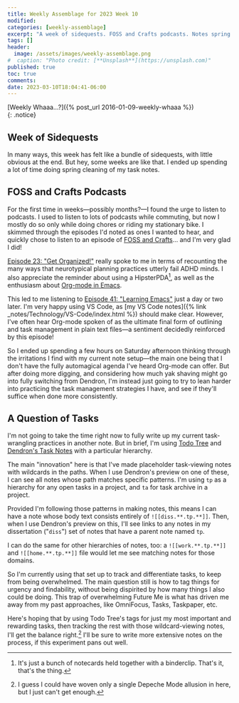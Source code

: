 ```yaml
---
title: Weekly Assemblage for 2023 Week 10
modified:
categories: [weekly-assemblage]
excerpt: "A week of sidequests. FOSS and Crafts podcasts. Notes spring cleaning."
tags: []
header:
  image: /assets/images/weekly-assemblage.png
#  caption: "Photo credit: [**Unsplash**](https://unsplash.com)"
published: true
toc: true
comments:
date: 2023-03-10T18:04:41-06:00
---
```

  
[Weekly Whaaa…?]({% post_url 2016-01-09-weekly-whaaa %})  
{: .notice}  

## Week of Sidequests  

In many ways, this week has felt like a bundle of sidequests, with little obvious at the end. But hey, some weeks are like that. I ended up spending a lot of time doing spring cleaning of my task notes.  

## FOSS and Crafts Podcasts  

For the first time in weeks—possibly months?—I found the urge to listen to podcasts. I used to listen to lots of podcasts while commuting, but now I mostly do so only while doing chores or riding my stationary bike. I skimmed through the episodes I'd noted as ones I wanted to hear, and quickly chose to listen to an episode of [FOSS and Crafts](https://fossandcrafts.org/about/)… and I'm very glad I did!  

[Episode 23: "Get Organized!"](https://fossandcrafts.org/episodes/24-get-organized.html) really spoke to me in terms of recounting the many ways that neurotypical planning practices utterly fail ADHD minds. I also appreciate the reminder about using a HipsterPDA[^hpda], as well as the enthusiasm about [Org-mode in Emacs](https://orgmode.org/).  

[^hpda]: It's just a bunch of notecards held together with a binderclip. That's it, that's the thing.

This led to me listening to [Episode 41: "Learning Emacs"](https://fossandcrafts.org/episodes/41-learning-emacs.html) just a day or two later. I'm very happy using VS Code, as [my VS Code notes]({% link _notes/Technology/VS-Code/index.html %}) should make clear. However, I've often hear Org-mode spoken of as the ultimate final form of outlining and task management in plain text files—a sentiment decidedly reinforced by this episode!  

So I ended up spending a few hours on Saturday afternoon thinking through the irritations I find with my current note setup—the main one being that I don't have the fully automagical agenda I've heard Org-mode can offer. But after doing more digging, and considering how much yak shaving might go into fully switching from Dendron, I'm instead just going to try to lean harder into practicing the task management strategies I have, and see if they'll suffice when done more consistently.  

## A Question of Tasks  

I'm not going to take the time right now to fully write up my current task-wrangling practices in another note. But in brief, I'm using [Todo Tree](https://marketplace.visualstudio.com/items?itemName=Gruntfuggly.todo-tree) and [Dendron's Task Notes](https://wiki.dendron.so/notes/SEASewZSteDK7ry1AshNG/) with a particular hierarchy.  

The main "innovation" here is that I've made placeholder task-viewing notes with wildcards in the paths. When I use Dendron's preview on one of these, I can see all notes whose path matches specific patterns. I'm using `tp` as a hierarchy for any open tasks in a project, and `ta` for task archive in a project.  

Provided I'm following those patterns in making notes, this means I can have a note whose body text consists entirely of `![[diss.**.tp.**]]`. Then, when I use Dendron's preview on this, I'll see links to any notes in my dissertation ("`diss`") set of notes that have a parent note named `tp`.  

I can do the same for other hierarchies of notes, too: a `![[work.**.tp.**]]` and `![[home.**.tp.**]]` file would let me see matching notes for those domains.  

So I'm currently using that set up to track and differentiate tasks, to keep from being overwhelmed. The main question still is how to tag things for urgency and findability, without being dispirited by how many things I also could be doing. This trap of overwhelming Future Me is what has driven me away from my past approaches, like OmniFocus, Tasks, Taskpaper, etc.  

Here's hoping that by using Todo Tree's tags for just my most important and rewarding tasks, then tracking the rest with those wildcard-viewing notes, I'll get the balance right.[^dp] I'll be sure to write more extensive notes on the process, if this experiment pans out well.  

[^dp]: I guess I could have woven only a single Depeche Mode allusion in here, but I just can't get enough.  